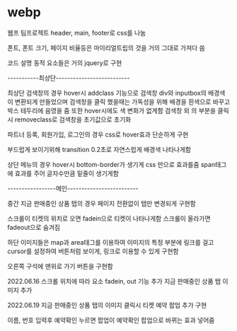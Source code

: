 # webp
웹프 팀프로젝트
header, main, footer로 css를 나눔

폰트, 폰트 크기, 페이지 비율등은 마이리얼트립의 것을 거의 그대로 가져다 씀

코드 설명
동적 요소들은 거의 jquery로 구현


-----------최상단--------------------------

최상단 검색창의 경우 hover시 addclass 기능으로 
검색창 div와 inputbox의 배경색이 변환되게 만들었으며
검색창을 클릭 했을때는 가독성을 위해 배경을 흰색으로 바꾸고 박스 테두리에 음영을 줌
또한 hover시에도 색 변화가 없게함
검색창 외 의 부분을 클릭시 removeclass로 검색창을 초기값으로 초기화

파트너 등록, 회원가입, 로그인의 경우 css로 hover효과 단순하게 구현

부드럽게 보이기위해 transition 0.2초로 자연스럽게 배경색 나타나게함

상단 메뉴의 경우 hover시 bottom-border가 생기게 css 만으로 효과를줌
span태그에 효과를 주어 글자수만큼 밑줄이 생기게함

-----------------메인-------------------------


중간 지금 판매중인 상품 탭의 경우 페이지 전환없이
탭만 변경되게 구현함 

스크롤이 티켓의 위치로 오면 fadein으로 티켓이 나타나게함
스크롤이 올라가면 fadeout으로 숨겨짐

하단 이미지들은 map과 area태그를 이용하여
이미지의 특정 부분에 링크를 걸고 cursor를 설정하여
버튼처럼 보이게, 링크로 이용할 수 있게 구현함

오른쪽 구석에 맨위로 가기 버튼을 구현함


2022.06.16
스크롤 위치에 따라 요소 fadein, out 기능 추가
지금 판매중인 상품 탭 이미지 추가

2022.06.19
지금 판매중인 상품 탭의 이미지 클릭시 티켓 예약 팝업 추가 구현

이름, 번호 입력후 예약확인 누르면 팝업이 예약확인 팝업으로 바뀌는 효과 넣어줌
